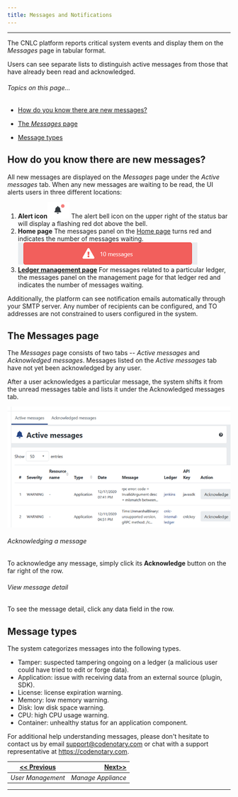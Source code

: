 ```yaml
---
title: Messages and Notifications 
---
```


-------
The CNLC platform reports critical system events and display them on the *Messages* page in tabular format. 

Users can see separate lists to distinguish active messages from those that have already been read and acknowledged.

###### _Topics on this page..._

- [How do you know there are new messages?](#/help/how-do-you-know-there-are-new-messages-?)

- [The *Messages* page](#/help/the-messages-page)

- [Message types](#/help/message-types)

## How do you know there are new messages?

All new messages are displayed on the *Messages* page under the *Active messages* tab. When any new messages are waiting to be read, the UI alerts users in three different locations:

1. **Alert icon**![](assets\images\alt_bell_alert.png) The alert bell icon on the upper right of the status bar will display a flashing red dot above the bell.
2. **Home page**  The messages panel on the [Home page](/help/overall-status) turns red and indicates the number of messages waiting.
   <v-img src="/alt_msg_notif.png" alt="" align="left"></v-img>
   ![](assets\images\alt_msg_notif.png)
3. **[Ledger management page](/help/manage-ledger)**   For messages related to a particular ledger, the messages panel on the management page for that ledger red and indicates the number of messages waiting.

Additionally, the platform can see notification emails automatically through your SMTP server. Any number of recipients can be configured, and TO addresses are not constrained to users configured in the system.

## The Messages page

The *Messages* page consists of two tabs --  *Active messages* and *Acknowledged messages*. Messages listed on the *Active messages* tab have not yet been acknowledged by any user. 

After a user acknowledges  a particular message, the system shifts it from the unread messages table and lists it under the Acknowledged messages tab.

<v-img src="/alt_msg_main.png" alt="" align="left"></v-img>
![](assets\images\alt_msg_main.png)

###### Acknowledging a message

To acknowledge any message, simply click its **Acknowledge** button on the far right of the row.

###### View message detail

To see the message detail, click any data field in the row.

## Message types

The system categorizes messages into the following types.

- Tamper: suspected tampering ongoing on a ledger (a malicious user could have tried to edit or forge data).
- Application: issue with receiving data from an external source (plugin, SDK).
- License: license expiration warning.
- Memory: low memory warning.
- Disk: low disk space warning.
- CPU: high CPU usage warning.
- Container: unhealthy status for an application component.

For additional help understanding messages, please don't hesitate to contact us by email support@codenotary.com or chat with a support representative at https://codenotary.com. 

| [<< Previous](/help/user-management) | [Next>>](/help/manage) |
| ------------------------------------ | ---------------------: |
| *User Management*                    |     *Manage Appliance* |

-------


